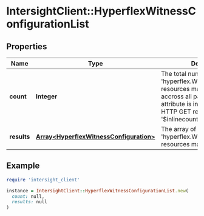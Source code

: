 # IntersightClient::HyperflexWitnessConfigurationList

## Properties

| Name | Type | Description | Notes |
| ---- | ---- | ----------- | ----- |
| **count** | **Integer** | The total number of &#39;hyperflex.WitnessConfiguration&#39; resources matching the request, accross all pages. The &#39;Count&#39; attribute is included when the HTTP GET request includes the &#39;$inlinecount&#39; parameter. | [optional] |
| **results** | [**Array&lt;HyperflexWitnessConfiguration&gt;**](HyperflexWitnessConfiguration.md) | The array of &#39;hyperflex.WitnessConfiguration&#39; resources matching the request. | [optional] |

## Example

```ruby
require 'intersight_client'

instance = IntersightClient::HyperflexWitnessConfigurationList.new(
  count: null,
  results: null
)
```

